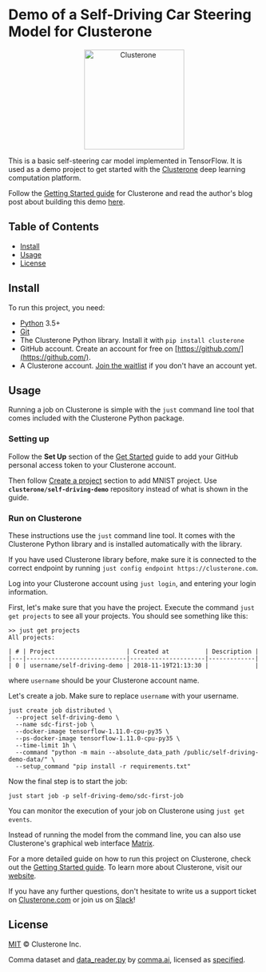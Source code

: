 # Demo of a Self-Driving Car Steering Model for Clusterone
<p align="center">
<img src="co_logo.png" alt="Clusterone" width="200">
</p>

This is a basic self-steering car model implemented in TensorFlow. It is used as a demo project to get started with the [Clusterone](https://clusterone.com) deep learning computation platform.


Follow the [Getting Started guide](https://docs.clusterone.com/get-started) for Clusterone and read the author's blog post about building this demo [here](https://clusterone.com/blog/2017/08/07/self-driving-car-tensorflow/).


## Table of Contents

- [Install](#install)
- [Usage](#usage)
- [License](#license)

## Install

To run this project, you need:

- [Python](https://python.org) 3.5+
- [Git](https://git-scm.com/)
- The Clusterone Python library. Install it with `pip install clusterone`
- GitHub account. Create an account for free on [https://github.com/](https://github.com/).
- A Clusterone account. [Join the waitlist](https://clusterone.com/join-waitlist/) if you don't have an account yet.

## Usage

Running a job on Clusterone is simple with the `just` command line tool that comes included with the Clusterone Python package.

### Setting up

Follow the **Set Up** section of the [Get Started](https://docs.clusterone.com/get-started#set-up) guide to add your GitHub personal access token to your Clusterone account.

Then follow [Create a project](https://docs.clusterone.com/get-started#create-a-project) section to add MNIST project. Use **`clusterone/self-driving-demo`** repository instead of what is shown in the guide.

### Run on Clusterone

These instructions use the `just` command line tool. It comes with the Clusterone Python library and is installed automatically with the library.

If you have used Clusterone library before, make sure it is connected to the correct endpoint by running `just config endpoint https://clusterone.com`.

Log into your Clusterone account using `just login`, and entering your login information.

First, let's make sure that you have the project. Execute the command `just get projects` to see all your projects. You should see something like this:
```shell
>> just get projects
All projects:

| # | Project                    | Created at          | Description |
|---|----------------------------|---------------------|-------------|
| 0 | username/self-driving-demo | 2018-11-19T21:13:30 |             |
```
where `username` should be your Clusterone account name.

Let's create a job. Make sure to replace `username` with your username.
```shell
just create job distributed \
  --project self-driving-demo \
  --name sdc-first-job \
  --docker-image tensorflow-1.11.0-cpu-py35 \
  --ps-docker-image tensorflow-1.11.0-cpu-py35 \
  --time-limit 1h \
  --command "python -m main --absolute_data_path /public/self-driving-demo-data/" \
  --setup_command "pip install -r requirements.txt"
```

Now the final step is to start the job:

```shell
just start job -p self-driving-demo/sdc-first-job
```

You can monitor the execution of your job on Clusterone using `just get events`.

Instead of running the model from the command line, you can also use Clusterone's graphical web interface [Matrix](https://clusterone.com/matrix).

For a more detailed guide on how to run this project on Clusterone, check out the [Getting Started guide](https://docs.clusterone.com/get-started). To learn more about Clusterone, visit our [website](https://clusterone.com).

If you have any further questions, don't hesitate to write us a support ticket on [Clusterone.com](https://clusterone.com) or join us on [Slack](https://bit.ly/2OPc6JH)!

## License

[MIT](LICENSE) © Clusterone Inc.

Comma dataset and [data_reader.py](utils/data_reader.py) by [comma.ai](https://github.com/commaai/research), licensed as [specified](LICENSE_COMMA).
